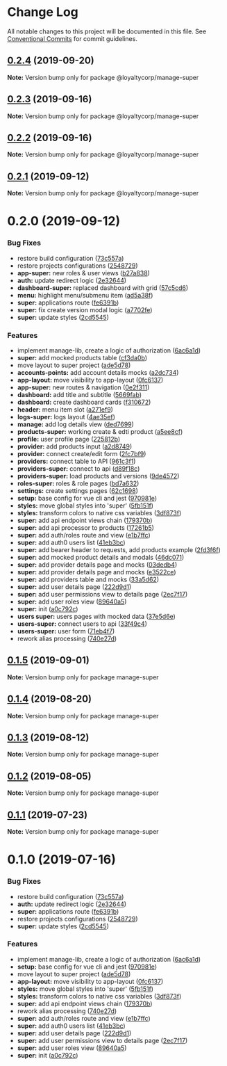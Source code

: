 # Change Log

All notable changes to this project will be documented in this file. See [Conventional Commits](https://conventionalcommits.org) for commit guidelines.

## [0.2.4](https://github.com/loyaltycorp/manage-v2-frontend/compare/@loyaltycorp/manage-super@0.2.3...@loyaltycorp/manage-super@0.2.4) (2019-09-20)

**Note:** Version bump only for package @loyaltycorp/manage-super

## [0.2.3](https://github.com/loyaltycorp/manage-v2-frontend/compare/@loyaltycorp/manage-super@0.2.2...@loyaltycorp/manage-super@0.2.3) (2019-09-16)

**Note:** Version bump only for package @loyaltycorp/manage-super

## [0.2.2](https://github.com/loyaltycorp/manage-v2-frontend/compare/@loyaltycorp/manage-super@0.2.1...@loyaltycorp/manage-super@0.2.2) (2019-09-16)

**Note:** Version bump only for package @loyaltycorp/manage-super

## [0.2.1](https://github.com/loyaltycorp/manage-v2-frontend/compare/@loyaltycorp/manage-super@0.2.0...@loyaltycorp/manage-super@0.2.1) (2019-09-12)

**Note:** Version bump only for package @loyaltycorp/manage-super

# 0.2.0 (2019-09-12)

### Bug Fixes

- restore build configuration ([73c557a](https://github.com/loyaltycorp/manage-v2-frontend/commit/73c557a))
- restore projects configurations ([2548729](https://github.com/loyaltycorp/manage-v2-frontend/commit/2548729))
- **app-super:** new roles & user views ([b27a838](https://github.com/loyaltycorp/manage-v2-frontend/commit/b27a838))
- **auth:** update redirect logic ([2e32644](https://github.com/loyaltycorp/manage-v2-frontend/commit/2e32644))
- **dashboard-super:** replaced dashboard with grid ([57c5cd6](https://github.com/loyaltycorp/manage-v2-frontend/commit/57c5cd6))
- **menu:** highlight menu/submenu item ([ad5a38f](https://github.com/loyaltycorp/manage-v2-frontend/commit/ad5a38f))
- **super:** applications route ([fe6391b](https://github.com/loyaltycorp/manage-v2-frontend/commit/fe6391b))
- **super:** fix create version modal logic ([a7702fe](https://github.com/loyaltycorp/manage-v2-frontend/commit/a7702fe))
- **super:** update styles ([2cd5545](https://github.com/loyaltycorp/manage-v2-frontend/commit/2cd5545))

### Features

- implement manage-lib, create a logic of authorization ([6ac6a1d](https://github.com/loyaltycorp/manage-v2-frontend/commit/6ac6a1d))
- **super:** add mocked products table ([cf3da0b](https://github.com/loyaltycorp/manage-v2-frontend/commit/cf3da0b))
- move layout to super project ([ade5d78](https://github.com/loyaltycorp/manage-v2-frontend/commit/ade5d78))
- **accounts-points:** add account details mocks ([a2dc734](https://github.com/loyaltycorp/manage-v2-frontend/commit/a2dc734))
- **app-layout:** move visibility to app-layout ([0fc6137](https://github.com/loyaltycorp/manage-v2-frontend/commit/0fc6137))
- **app-super:** new routes & navigation ([0e2f311](https://github.com/loyaltycorp/manage-v2-frontend/commit/0e2f311))
- **dashboard:** add title and subtitle ([5669fab](https://github.com/loyaltycorp/manage-v2-frontend/commit/5669fab))
- **dashboard:** create dashboard cards ([f310672](https://github.com/loyaltycorp/manage-v2-frontend/commit/f310672))
- **header:** menu item slot ([a271ef9](https://github.com/loyaltycorp/manage-v2-frontend/commit/a271ef9))
- **logs-super:** logs layout ([4ae35ef](https://github.com/loyaltycorp/manage-v2-frontend/commit/4ae35ef))
- **manage:** add log details view ([ded7699](https://github.com/loyaltycorp/manage-v2-frontend/commit/ded7699))
- **products-super:** working create & edti product ([a5ee8cf](https://github.com/loyaltycorp/manage-v2-frontend/commit/a5ee8cf))
- **profile:** user profile page ([225812b](https://github.com/loyaltycorp/manage-v2-frontend/commit/225812b))
- **provider:** add products input ([a2d8749](https://github.com/loyaltycorp/manage-v2-frontend/commit/a2d8749))
- **provider:** connect create/edit form ([2fc7bf9](https://github.com/loyaltycorp/manage-v2-frontend/commit/2fc7bf9))
- **providers:** connect table to API ([961c3f1](https://github.com/loyaltycorp/manage-v2-frontend/commit/961c3f1))
- **providers-super:** connect to api ([d89f18c](https://github.com/loyaltycorp/manage-v2-frontend/commit/d89f18c))
- **providers-super:** load products and versions ([9de4572](https://github.com/loyaltycorp/manage-v2-frontend/commit/9de4572))
- **roles-super:** roles & role pages ([bd7a632](https://github.com/loyaltycorp/manage-v2-frontend/commit/bd7a632))
- **settings:** create settings pages ([62c1698](https://github.com/loyaltycorp/manage-v2-frontend/commit/62c1698))
- **setup:** base config for vue cli and jest ([970981e](https://github.com/loyaltycorp/manage-v2-frontend/commit/970981e))
- **styles:** move global styles into 'super' ([5fb151f](https://github.com/loyaltycorp/manage-v2-frontend/commit/5fb151f))
- **styles:** transform colors to native css variables ([3df873f](https://github.com/loyaltycorp/manage-v2-frontend/commit/3df873f))
- **super:** add api endpoint views chain ([179370b](https://github.com/loyaltycorp/manage-v2-frontend/commit/179370b))
- **super:** add api processor to products ([17261b5](https://github.com/loyaltycorp/manage-v2-frontend/commit/17261b5))
- **super:** add auth/roles route and view ([e1b7ffc](https://github.com/loyaltycorp/manage-v2-frontend/commit/e1b7ffc))
- **super:** add auth0 users list ([41eb3bc](https://github.com/loyaltycorp/manage-v2-frontend/commit/41eb3bc))
- **super:** add bearer header to requests, add products example ([2fd3f6f](https://github.com/loyaltycorp/manage-v2-frontend/commit/2fd3f6f))
- **super:** add mocked product details and modals ([46dc071](https://github.com/loyaltycorp/manage-v2-frontend/commit/46dc071))
- **super:** add provider details page and mocks ([03dedb4](https://github.com/loyaltycorp/manage-v2-frontend/commit/03dedb4))
- **super:** add provider details page and mocks ([e3522ce](https://github.com/loyaltycorp/manage-v2-frontend/commit/e3522ce))
- **super:** add providers table and mocks ([33a5d62](https://github.com/loyaltycorp/manage-v2-frontend/commit/33a5d62))
- **super:** add user details page ([222d9d1](https://github.com/loyaltycorp/manage-v2-frontend/commit/222d9d1))
- **super:** add user permissions view to details page ([2ec7f17](https://github.com/loyaltycorp/manage-v2-frontend/commit/2ec7f17))
- **super:** add user roles view ([89640a5](https://github.com/loyaltycorp/manage-v2-frontend/commit/89640a5))
- **super:** init ([a0c792c](https://github.com/loyaltycorp/manage-v2-frontend/commit/a0c792c))
- **users super:** users pages with mocked data ([37e5d6e](https://github.com/loyaltycorp/manage-v2-frontend/commit/37e5d6e))
- **users-super:** connect users to api ([33f49c4](https://github.com/loyaltycorp/manage-v2-frontend/commit/33f49c4))
- **users-super:** user form ([71eb4f7](https://github.com/loyaltycorp/manage-v2-frontend/commit/71eb4f7))
- rework alias processing ([740e27d](https://github.com/loyaltycorp/manage-v2-frontend/commit/740e27d))

## [0.1.5](https://github.com/loyaltycorp/manage-v2-frontend/compare/manage-super@0.1.4...manage-super@0.1.5) (2019-09-01)

**Note:** Version bump only for package manage-super

## [0.1.4](https://github.com/loyaltycorp/manage-v2-frontend/compare/manage-super@0.1.3...manage-super@0.1.4) (2019-08-20)

**Note:** Version bump only for package manage-super

## [0.1.3](https://github.com/loyaltycorp/manage-v2-frontend/compare/manage-super@0.1.2...manage-super@0.1.3) (2019-08-12)

**Note:** Version bump only for package manage-super

## [0.1.2](https://github.com/loyaltycorp/manage-v2-frontend/compare/manage-super@0.1.1...manage-super@0.1.2) (2019-08-05)

**Note:** Version bump only for package manage-super

## [0.1.1](https://github.com/loyaltycorp/manage-v2-frontend/compare/manage-super@0.1.0...manage-super@0.1.1) (2019-07-23)

**Note:** Version bump only for package manage-super

# 0.1.0 (2019-07-16)

### Bug Fixes

- restore build configuration ([73c557a](https://github.com/loyaltycorp/manage-v2-frontend/commit/73c557a))
- **auth:** update redirect logic ([2e32644](https://github.com/loyaltycorp/manage-v2-frontend/commit/2e32644))
- **super:** applications route ([fe6391b](https://github.com/loyaltycorp/manage-v2-frontend/commit/fe6391b))
- restore projects configurations ([2548729](https://github.com/loyaltycorp/manage-v2-frontend/commit/2548729))
- **super:** update styles ([2cd5545](https://github.com/loyaltycorp/manage-v2-frontend/commit/2cd5545))

### Features

- implement manage-lib, create a logic of authorization ([6ac6a1d](https://github.com/loyaltycorp/manage-v2-frontend/commit/6ac6a1d))
- **setup:** base config for vue cli and jest ([970981e](https://github.com/loyaltycorp/manage-v2-frontend/commit/970981e))
- move layout to super project ([ade5d78](https://github.com/loyaltycorp/manage-v2-frontend/commit/ade5d78))
- **app-layout:** move visibility to app-layout ([0fc6137](https://github.com/loyaltycorp/manage-v2-frontend/commit/0fc6137))
- **styles:** move global styles into 'super' ([5fb151f](https://github.com/loyaltycorp/manage-v2-frontend/commit/5fb151f))
- **styles:** transform colors to native css variables ([3df873f](https://github.com/loyaltycorp/manage-v2-frontend/commit/3df873f))
- **super:** add api endpoint views chain ([179370b](https://github.com/loyaltycorp/manage-v2-frontend/commit/179370b))
- rework alias processing ([740e27d](https://github.com/loyaltycorp/manage-v2-frontend/commit/740e27d))
- **super:** add auth/roles route and view ([e1b7ffc](https://github.com/loyaltycorp/manage-v2-frontend/commit/e1b7ffc))
- **super:** add auth0 users list ([41eb3bc](https://github.com/loyaltycorp/manage-v2-frontend/commit/41eb3bc))
- **super:** add user details page ([222d9d1](https://github.com/loyaltycorp/manage-v2-frontend/commit/222d9d1))
- **super:** add user permissions view to details page ([2ec7f17](https://github.com/loyaltycorp/manage-v2-frontend/commit/2ec7f17))
- **super:** add user roles view ([89640a5](https://github.com/loyaltycorp/manage-v2-frontend/commit/89640a5))
- **super:** init ([a0c792c](https://github.com/loyaltycorp/manage-v2-frontend/commit/a0c792c))
